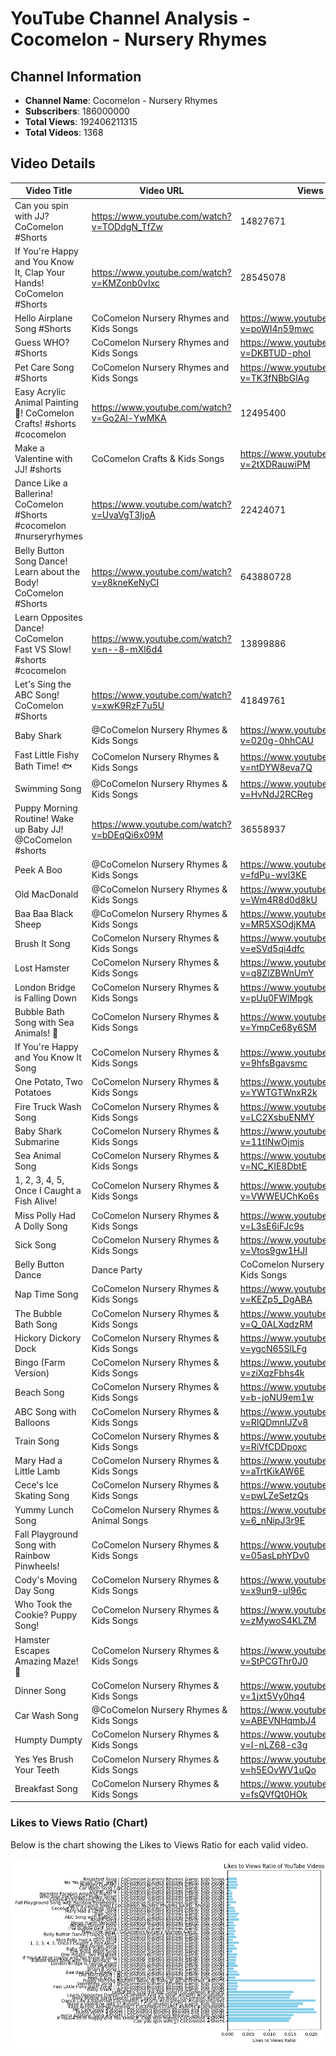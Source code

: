 # YouTube Channel Analysis - Cocomelon - Nursery Rhymes

## Channel Information
- **Channel Name**: Cocomelon - Nursery Rhymes
- **Subscribers**: 186000000
- **Total Views**: 192406211315
- **Total Videos**: 1368

## Video Details

| Video Title               | Video URL                              | Views   | Likes   | Comments |
|---------------------------|----------------------------------------|---------|---------|----------|
| Can you spin with JJ? CoComelon #Shorts | https://www.youtube.com/watch?v=TODdgN_TfZw | 14827671 | 217411 | 0 |
| If You&#39;re Happy and You Know It, Clap Your Hands! CoComelon #Shorts | https://www.youtube.com/watch?v=KMZonb0vIxc | 28545078 | 431956 | 0 |
| Hello Airplane Song #Shorts | CoComelon Nursery Rhymes and Kids Songs | https://www.youtube.com/watch?v=poWI4n59mwc | 81827096 | 1291463 | 0 |
| Guess WHO? #Shorts | CoComelon Nursery Rhymes and Kids Songs | https://www.youtube.com/watch?v=DKBTUD-phoI | 44108175 | 936893 | 0 |
| Pet Care Song #Shorts | CoComelon Nursery Rhymes and Kids Songs | https://www.youtube.com/watch?v=TK3fNBbGlAg | 15678108 | 324475 | 0 |
| Easy Acrylic Animal Painting🎨! CoComelon Crafts! #shorts #cocomelon | https://www.youtube.com/watch?v=Go2Al-YwMKA | 12495400 | 209633 | 0 |
| Make a Valentine with JJ! #shorts | CoComelon Crafts &amp; Kids Songs | https://www.youtube.com/watch?v=2tXDRauwiPM | 19034216 | 343971 | 0 |
| Dance Like a Ballerina! CoComelon #Shorts #cocomelon #nurseryrhymes | https://www.youtube.com/watch?v=UvaVgT3IjoA | 22424071 | 472250 | 0 |
| Belly Button Song Dance! Learn about the Body! CoComelon #Shorts | https://www.youtube.com/watch?v=y8kneKeNyCI | 643880728 | 9574881 | 0 |
| Learn Opposites Dance! CoComelon Fast VS Slow! #shorts #cocomelon | https://www.youtube.com/watch?v=n--8-mXl6d4 | 13899886 | 210323 | 0 |
| Let&#39;s Sing the ABC Song! CoComelon #Shorts | https://www.youtube.com/watch?v=xwK9RzF7u5U | 41849761 | 660664 | 0 |
| Baby Shark | @CoComelon Nursery Rhymes &amp; Kids Songs | https://www.youtube.com/watch?v=020g-0hhCAU | 3651737091 | 8356723 | 0 |
| Fast Little Fishy Bath Time! 🐟 | CoComelon Nursery Rhymes &amp; Kids Songs | https://www.youtube.com/watch?v=ntDYW8eva7Q | 12788133 | 31804 | 0 |
| Swimming Song | @CoComelon Nursery Rhymes &amp; Kids Songs | https://www.youtube.com/watch?v=HvNdJ2RCReg | 1468028661 | 3414391 | 0 |
| Puppy Morning Routine! Wake up Baby JJ! @CoComelon  #shorts | https://www.youtube.com/watch?v=bDEqQi6x09M | 36558937 | 766008 | 0 |
| Peek A Boo | @CoComelon Nursery Rhymes &amp; Kids Songs | https://www.youtube.com/watch?v=fdPu-wvl3KE | 2320525940 | 4494934 | 0 |
| Old MacDonald | @CoComelon Nursery Rhymes &amp; Kids Songs | https://www.youtube.com/watch?v=Wm4R8d0d8kU | 2172979146 | 6244082 | 0 |
| Baa Baa Black Sheep | @CoComelon Nursery Rhymes &amp; Kids Songs | https://www.youtube.com/watch?v=MR5XSOdjKMA | 4307611763 | 10102128 | 0 |
| Brush It Song | CoComelon Nursery Rhymes &amp; Kids Songs | https://www.youtube.com/watch?v=eSVd5qi4dfc | 86969329 | 131595 | 0 |
| Lost Hamster | CoComelon Nursery Rhymes &amp; Kids Songs | https://www.youtube.com/watch?v=q8ZlZBWnUmY | 350276065 | 841731 | 0 |
| London Bridge is Falling Down | CoComelon Nursery Rhymes &amp; Kids Songs | https://www.youtube.com/watch?v=pUu0FWlMpgk | 1096803433 | 2073247 | 0 |
| Bubble Bath Song with Sea Animals!  🛀 | CoComelon Nursery Rhymes &amp; Kids Songs | https://www.youtube.com/watch?v=YmpCe68y6SM | 22115459 | 45006 | 0 |
| If You&#39;re Happy and You Know It Song | CoComelon Nursery Rhymes &amp; Kids Songs | https://www.youtube.com/watch?v=9hfsBgavsmc | 422264192 | 909711 | 0 |
| One Potato, Two Potatoes | CoComelon Nursery Rhymes &amp; Kids Songs | https://www.youtube.com/watch?v=YWTGTWnxR2k | 690442884 | 1613034 | 0 |
| Fire Truck Wash Song | CoComelon Nursery Rhymes &amp; Kids Songs | https://www.youtube.com/watch?v=LC2XsbuENMY | 259900600 | 296760 | 0 |
| Baby Shark Submarine | CoComelon Nursery Rhymes &amp; Kids Songs | https://www.youtube.com/watch?v=11tlNwOjmis | 412464067 | 907707 | 0 |
| Sea Animal Song | CoComelon Nursery Rhymes &amp; Kids Songs | https://www.youtube.com/watch?v=NC_KIE8DbtE | 270276381 | 456039 | 0 |
| 1, 2, 3, 4, 5, Once I Caught a Fish Alive! | CoComelon Nursery Rhymes &amp; Kids Songs | https://www.youtube.com/watch?v=VWWEUChKo6s | 137724841 | 361498 | 0 |
| Miss Polly Had A Dolly Song | CoComelon Nursery Rhymes &amp; Kids Songs | https://www.youtube.com/watch?v=L3sE6iFJc9s | 118272853 | 149959 | 0 |
| Sick Song | CoComelon Nursery Rhymes &amp; Kids Songs | https://www.youtube.com/watch?v=Vtos9gw1HJI | 2054979194 | 4311378 | 0 |
| Belly Button Dance | Dance Party | CoComelon Nursery Rhymes &amp; Kids Songs | https://www.youtube.com/watch?v=LA2q3QwhG54 | 172777439 | 274220 | 0 |
| Nap Time Song | CoComelon Nursery Rhymes &amp;  Kids Songs | https://www.youtube.com/watch?v=KEZp5_DgABA | 284082297 | 570986 | 0 |
| The Bubble Bath Song | CoComelon Nursery Rhymes &amp; Kids Songs | https://www.youtube.com/watch?v=Q_0ALXqdzRM | 27330141 | 45068 | 0 |
| Hickory Dickory Dock | CoComelon Nursery Rhymes &amp; Kids Songs | https://www.youtube.com/watch?v=ygcN65SlLFg | 1176796439 | 2299026 | 0 |
| Bingo (Farm Version) | CoComelon Nursery Rhymes &amp; Kids Songs | https://www.youtube.com/watch?v=ziXqzFbhs4k | 380243574 | 576504 | 0 |
| Beach Song | CoComelon Nursery Rhymes &amp; Kids Songs | https://www.youtube.com/watch?v=b-joNU9em1w | 699552553 | 1913554 | 0 |
| ABC Song with Balloons | CoComelon Nursery Rhymes &amp; Kids Songs | https://www.youtube.com/watch?v=RIQDmnIJZv8 | 269401191 | 587058 | 0 |
| Train Song | CoComelon Nursery Rhymes &amp; Kids Songs | https://www.youtube.com/watch?v=RiVfCDDpoxc | 277979235 | 730361 | 0 |
| Mary Had a Little Lamb | CoComelon Nursery Rhymes &amp; Kids Songs | https://www.youtube.com/watch?v=aTrtKikAW6E | 312355149 | 603994 | 0 |
| Cece&#39;s Ice Skating Song | CoComelon Nursery Rhymes &amp; Kids Songs | https://www.youtube.com/watch?v=pwLZeSetzQs | 12512730 | 20801 | 0 |
| Yummy Lunch Song | CoComelon Nursery Rhymes &amp; Animal Songs | https://www.youtube.com/watch?v=6_nNipJ3r9E | 60400738 | 49000 | 0 |
| Fall Playground Song with Rainbow Pinwheels! | CoComelon Nursery Rhymes &amp; Kids Songs | https://www.youtube.com/watch?v=05asLphYDv0 | 2401651 | 4950 | 0 |
| Cody&#39;s Moving Day Song | CoComelon Nursery Rhymes &amp; Kids Songs | https://www.youtube.com/watch?v=x9un9-ul96c | 89941854 | 117374 | 0 |
| Who Took the Cookie? Puppy Song! | CoComelon Nursery Rhymes &amp; Kids Songs | https://www.youtube.com/watch?v=zMywoS4KLZM | 13260163 | 15505 | 0 |
| Hamster Escapes Amazing Maze! 🐹 | CoComelon Nursery Rhymes &amp; Kids Songs | https://www.youtube.com/watch?v=StPCGThr0J0 | 21768733 | 24541 | 0 |
| Dinner Song | CoComelon Nursery Rhymes &amp; Kids Songs | https://www.youtube.com/watch?v=1jxt5Vy0hq4 | 60073280 | 52974 | 0 |
| Car Wash Song | @CoComelon Nursery Rhymes &amp; Kids Songs | https://www.youtube.com/watch?v=ABEVNHqmbJ4 | 1128560254 | 2488770 | 0 |
| Humpty Dumpty | CoComelon Nursery Rhymes &amp; Kids Songs | https://www.youtube.com/watch?v=I-nLZ68-c3g | 498665339 | 1240658 | 0 |
| Yes Yes Brush Your Teeth | CoComelon Nursery Rhymes &amp; Kids Songs | https://www.youtube.com/watch?v=h5EOvWV1uQo | 56608830 | 128345 | 0 |
| Breakfast Song | CoComelon Nursery Rhymes &amp; Kids Songs | https://www.youtube.com/watch?v=fsQVfQt0HOk | 1289733159 | 2873051 | 0 |
### Likes to Views Ratio (Chart)
Below is the chart showing the Likes to Views Ratio for each valid video.

![Likes to Views Ratio](likes_to_views_ratio.png)
